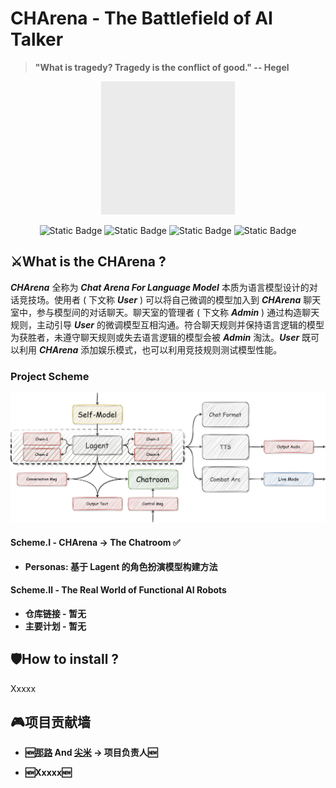 # **CHArena - The Battlefield of AI Talker**
> **"What is tragedy? Tragedy is the conflict of good." -- Hegel**

<div align="center">
  
  <img src="src/img/charena-logo.gif" width="42.285%" height="42.285%">
</div>

<div align="center">

![Static Badge](https://img.shields.io/badge/AI%20Combat-ef4464?style=for-the-badge) ![Static Badge](https://img.shields.io/badge/Chatroom-fad259?style=for-the-badge) ![Static Badge](https://img.shields.io/badge/Finetuning-d22e8d?style=for-the-badge) ![Static Badge](https://img.shields.io/badge/Evaluation-03dee0?style=for-the-badge)
</div>



## ⚔️**What is the CHArena ?**

***CHArena*** 全称为 ***Chat Arena For Language Model*** 本质为语言模型设计的对话竞技场。使用者 ( 下文称 ***User*** ) 可以将自己微调的模型加入到 ***CHArena*** 聊天室中，参与模型间的对话聊天。聊天室的管理者 ( 下文称 ***Admin*** )  通过构造聊天规则，主动引导 ***User*** 的微调模型互相沟通。符合聊天规则并保持语言逻辑的模型为获胜者，未遵守聊天规则或失去语言逻辑的模型会被 ***Admin*** 淘汰。***User*** 既可以利用 ***CHArena*** 添加娱乐模式，也可以利用竞技规则测试模型性能。

### **Project Scheme**

![Pic_Set](src/img/main-page-1.jpg)

#### **Scheme.Ⅰ - CHArena -> The Chatroom ✅**

+ **Personas: 基于 Lagent 的角色扮演模型构建方法**

#### **Scheme.Ⅱ - The Real World of Functional AI Robots**

+ **仓库链接 - 暂无**
+ **主要计划 - 暂无**

## 🛡️**How to install ?**

Xxxxx

## 🎮**项目贡献墙**

+ **🆕[那路](https://github.com/SaaRaaS-1300) And [尖米](https://github.com/JimmyMa99) -> 项目负责人🆕**

+ **🆕Xxxxx🆕**



